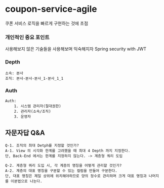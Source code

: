 # coupon-service-agile
쿠폰 서비스 로직을 빠르게 구현하는 것에 초점
### 개인적인 중요 포인트
사용해보지 않은 기술들을 사용해보며 익숙해지자
Spring security with JWT 

### Depth
```
소속: 본사
조직: 본사-분사-분사_1-분사_1_1
```

### Auth
```
Auth:
    1. 시스템 관리자(절대권한)
    2. 관리자(소속/조직)
    3. 운영자
```

## 자문자답 Q&A

```
Q-1. 조직의 최대 Detph를 지정할 것인가?
A-1. View 의 시각화 한계를 고려했을 때 최대 4 Depth 까지 지정한다.
단, Back-End 에서는 한계를 지정하지 않는다. -> 계층형 쿼리 도입

Q-2. 계층형 쿼리 도입 시, 각 계층의 명칭을 어떻게 관리할 것인가?
A-2. 계층의 대표 명칭을 구분할 수 있는 컬럼을 만들어 구분한다.
단, 대표 명칭은 제일 상위에 위치해야하므로 양의 정수로 관리하며 크게 대표 명칭과 나머지를 이분법으로 나눈다.
```